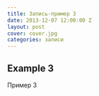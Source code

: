 ```yaml
---
title: Запись-пример 3
date: 2013-12-07 12:00:00 Z
layout: post
cover: cover.jpg
categories: записи
---
```


## Example 3

Пример 3
